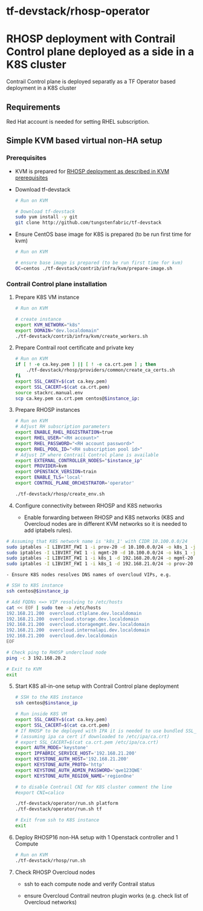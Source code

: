 # tf-devstack/rhosp-operator 
# RHOSP deployment with Contrail Control plane deployed as a side in a K8S cluster

Contrail Control plane is deployed separatly as a TF Operator based deployment in a K8S cluster

## Requirements

Red Hat account is needed for setting RHEL subscription.
 

## Simple KVM based virtual non-HA setup

### Prerequisites

- KVM is prepared for [RHOSP deployment as described in KVM prerequisites](rhosp/README.md) 

- Download tf-devstack
    ``` bash
    # Run on KVM

    # Download tf-devstack
    sudo yum install -y git
    git clone http://github.com/tungstenfabric/tf-devstack
    ```

- Ensure CentOS base image for K8S is prepared (to be run first time for kvm)
    ``` bash
    # Run on KVM

    # ensure base image is prepared (to be run first time for kvm)
    OC=centos ./tf-devstack/contrib/infra/kvm/prepare-image.sh
    ```

### Contrail Control plane installation

1. Prepare K8S VM instance

    ``` bash
    # Run on KVM
    
    # create instance
    export KVM_NETWORK="k8s"
    export DOMAIN="dev.localdomain"
    ./tf-devstack/contrib/infra/kvm/create_workers.sh
    ```

2. Prepare Contrail root certificate and private key

    ``` bash
    # Run on KVM
    if [ ! -e ca.key.pem ] || [ ! -e ca.crt.pem ] ; then
        ./tf-devstack/rhosp/providers/common/create_ca_certs.sh
    fi
    export SSL_CAKEY=$(cat ca.key.pem)
    export SSL_CACERT=$(cat ca.crt.pem)
    source stackrc.manual.env
    scp ca.key.pem ca.crt.pem centos@$instance_ip:
    ```

3.  Prepare RHOSP instances

    ``` bash
    # Run on KVM
    # Adjust RH subscription parameters
    export ENABLE_RHEL_REGISTRATION=true
    export RHEL_USER="<RH account>"
    export RHEL_PASSWORD="<RH account password>"
    export RHEL_POOL_ID="<RH subscription pool id>"
    # Adjust IP where Contrail Control plane is available
    export EXTERNAL_CONTROLLER_NODES="$instance_ip"
    export PROVIDER=kvm
    export OPENSTACK_VERSION=train
    export ENABLE_TLS='local'
    export CONTROL_PLANE_ORCHESTRATOR='operator'

    ./tf-devstack/rhosp/create_env.sh
    ```

4. Configure connectivity between RHOSP and K8S networks

    - Enable forwarding between RHOSP and K8S networks (K8S and Overcloud nodes are in different KVM networks so it is needed to add iptabels rules).
``` bash
# Assuming that K8S network name is 'k8s_1' with CIDR 10.100.0.0/24
sudo iptables -I LIBVIRT_FWI 1 -i prov-20 -d 10.100.0.0/24 -o k8s_1 -j ACCEPT 
sudo iptables -I LIBVIRT_FWI 1 -i mgmt-20 -d 10.100.0.0/24 -o k8s_1 -j ACCEPT 
sudo iptables -I LIBVIRT_FWI 1 -i k8s_1 -d 192.168.20.0/24 -o mgmt-20  -j ACCEPT
sudo iptables -I LIBVIRT_FWI 1 -i k8s_1 -d 192.168.21.0/24 -o prov-20  -j ACCEPT
```

    - Ensure K8S nodes resolves DNS names of overcloud VIPs, e.g.
``` bash
# SSH to K8S instance
ssh centos@$instance_ip

# Add FQDNs <=> VIP resolving to /etc/hosts 
cat << EOF | sudo tee -a /etc/hosts
192.168.21.200  overcloud.ctlplane.dev.localdomain
192.168.21.200  overcloud.storage.dev.localdomain
192.168.21.200  overcloud.storagemgmt.dev.localdomain
192.168.21.200  overcloud.internalapi.dev.localdomain
192.168.21.200  overcloud.dev.localdomain
EOF

# Check ping to RHOSP undercloud node
ping -c 3 192.168.20.2

# Exit to KVM
exit
```

5. Start K8S all-in-one setup with Contrail Control plane deployment

    ``` bash
    # SSH to the K8S instance
    ssh centos@$instance_ip

    # Run inside K8S VM
    export SSL_CAKEY=$(cat ca.key.pem)
    export SSL_CACERT=$(cat ca.crt.pem)
    # If RHOSP to be deployed with IPA it is needed to use bundled SSL_CACERT 
    # (assuming ipa ca cert if downloaded to /etc/ipa/ca.crt)
    # export SSL_CACERT=$(cat ca.crt.pem /etc/ipa/ca.crt)
    export AUTH_MODE='keystone'
    export IPFABRIC_SERVICE_HOST='192.168.21.200'
    export KEYSTONE_AUTH_HOST='192.168.21.200'
    export KEYSTONE_AUTH_PROTO='http'
    export KEYSTONE_AUTH_ADMIN_PASSWORD='qwe123QWE'
    export KEYSTONE_AUTH_REGION_NAME='regionOne'

    # to disable Contrail CNI for K8S cluster comment the line
    #export CNI=calico

    ./tf-devstack/operator/run.sh platform
    ./tf-devstack/operator/run.sh tf

    # Exit from ssh to K8S instance
    exit
    ```

6. Deploy RHOSP16 non-HA setup with 1 Openstack controller and 1 Compute

    ``` bash
    # Run on KVM
    ./tf-devstack/rhosp/run.sh
    ```

7. Check RHOSP Overcloud nodes

    - ssh to each compute node and verify Contrail status

    - ensure Overcloud Contrail neutron plugin works (e.g. check list of Overcloud networks)
